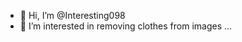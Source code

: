 - 👋 Hi, I’m @Interesting098
- 👀 I’m interested in removing clothes from images ...

<!---
Interesting098/Interesting098 is a ✨ special ✨ repository because its `README.md` (this file) appears on your GitHub profile.
You can click the Preview link to take a look at your changes.
--->
